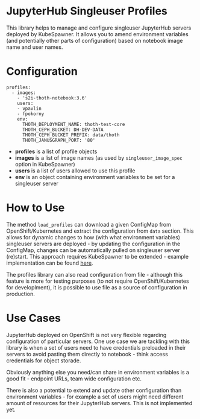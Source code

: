 # JupyterHub Singleuser Profiles

This library helps to manage and configure singleuser JupyterHub servers deployed by KubeSpawner. It allows you to amend environment variables (and potentially other parts of configuration) based on notebook image name and user names.

# Configuration

```
profiles:
  - images:
    - 's2i-thoth-notebook:3.6'
    users:
    - vpavlin
    - fpokorny
    env:
      THOTH_DEPLOYMENT_NAME: thoth-test-core
      THOTH_CEPH_BUCKET: DH-DEV-DATA
      THOTH_CEPH_BUCKET_PREFIX: data/thoth
      THOTH_JANUSGRAPH_PORT: '80'
```

* **profiles** is a list of profile objects
* **images** is a list of image names (as used by `singleuser_image_spec` option in KubeSpawner)
* **users** is a list of users allowed to use this profile
* **env** is an object containing environment variables to be set for a singleuser server

# How to Use

The method `load_profiles` can download a given ConfigMap from OpenShift/Kubernetes and extract the configuration from `data` section. This allows for dynamic changes to how (with what environment variables) singleuser servers are deployed - by updating the configuration in the ConfigMap, changes can be automatically pulled on singleuser server (re)start. This approach requires KubeSpawner to be extended - example implementation can be found [here](https://github.com/AICoE/jupyterhub-ocp-oauth/blob/59d09091d725e6bc1349ffb1117d9c4cfaf6ef81/.jupyter/jupyterhub_config.py#L192-L202).

The profiles library can also read configuration from file - although this feature is more for testing purposes (to not require OpenShift/Kubernetes for developlment), it is possible to use file as a source of configuration in production.

# Use Cases

JupyterHub deployed on OpenShift is not very flexible regarding configuration of particular servers. One use case we are tackling with this library is when a set of users need to have credentials preloaded in their servers to avoid pasting them directly to notebook - think access credentials for object storade.

Obviously anything else you need/can share in environment variables is a good fit - endpoint URLs, team wide configuration etc.

There is also a potential to extend and update other configuration than environment variables - for example a set of users might need different amount of resources for their JupyterHub servers. This is not implemented yet.